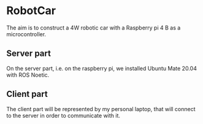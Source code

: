 # RobotCar

The aim is to construct a 4W robotic car with a Raspberry pi 4 B as a microcontroller.

## Server part
On the server part, i.e. on the raspberry pi, we installed Ubuntu Mate 20.04 with ROS Noetic.

## Client part
The client part will be represented by my personal laptop, that will connect to the server in order to communicate with it.
